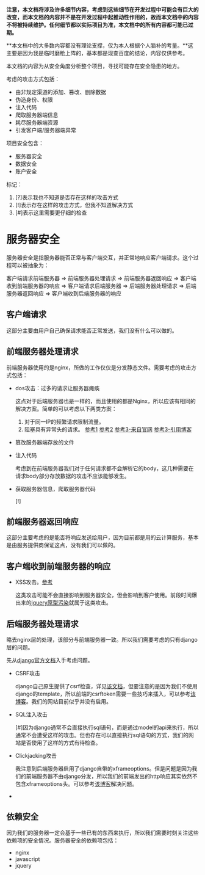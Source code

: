 **注意，本文档将涉及许多细节内容，考虑到这些细节在开发过程中可能会有巨大的改变，而本文档的内容并不是在开发过程中起推动性作用的，故而本文档中的内容不将被持续维护。任何细节都以实际项目为准，本文档中的所有内容都可能已过期。**

**本文档中的大多数内容都没有理论支撑，仅为本人根据个人脑补的考量。**这主要是因为我是临时磨枪上阵的，基本都是现查百度的结论，内容仅供参考。

本文档的内容为从安全角度分析整个项目，寻找可能存在安全隐患的地方。

考虑的攻击方式包括：
* 由非规定渠道的添加、篡改、删除数据
* 伪造身份、权限
* 注入代码
* 爬取服务器端信息
* 耗尽服务器端资源
* 引发客户端/服务器端异常

项目安全包含：
* 服务器安全
* 数据安全
* 账户安全

标记：
1. [?]表示我也不知道是否存在这样的攻击方式
2. [!]表示存在这样的攻击方式，但我不知道解决方式
3. [#]表示这里需要更仔细的检查

# 服务器安全
服务器安全是指服务器能否正常与客户端交互，并正常地响应客户端请求。这个过程可以被抽象为：

客户端请求前端服务器 => 前端服务器处理请求 => 前端服务器返回响应 => 客户端收到前端服务器的响应 => 
客户端请求后端服务器 => 后端服务器处理请求 => 后端服务器返回响应 => 客户端收到后端服务器的响应

## 客户端请求
这部分主要由用户自己确保请求能否正常发送，我们没有什么可以做的。

## 前端服务器处理请求
前端服务器使用的是nginx，所做的工作仅仅是分发静态文件。需要考虑的攻击方式包括：

* dos攻击：过多的请求让服务器瘫痪

    这点对于后端服务器也是一样的，而且使用的都是Nginx，所以应该有相同的解决方案。简单的可以考虑以下两类方案：
    1. 对于同一IP的频繁请求限制流量。
    2. 阻塞具有异常头的请求。
    [参考1](https://blog.csdn.net/luyaran/article/details/71082471) [参考2](https://blog.csdn.net/weixin_38628533/article/details/80469712) [参考3-来自官网](https://www.nginx.com/blog/mitigating-ddos-attacks-with-nginx-and-nginx-plus/) [参考3-引用博客](https://www.cnblogs.com/EasonJim/p/7807729.html)
* 篡改服务器端存放的文件
* 注入代码

    考虑到在前端服务器我们对于任何请求都不会解析它的body，这几种需要在请求body部分存放数据的攻击不应该能够发生。
* 获取服务器信息，爬取服务器代码

    [!]

## 前端服务器返回响应
这部分主要考虑的是能否将响应发送给用户，因为目前都是用的云计算服务，基本是由服务提供商保证这点，没有我们可以做的。

## 客户端收到前端服务器的响应
* XSS攻击。[参考](https://www.freebuf.com/articles/web/185654.html)

    这类攻击可能不会直接影响到服务器安全，但会影响到客户使用。前段时间爆出来的[jquery原型污染](https://www.360zhijia.com/anquan/461210.html)就属于这类攻击。

## 后端服务器处理请求
略去nginx层的处理，该部分与前端服务器一致。所以我们需要考虑的只有django层的问题。

先从[django官方文档](https://docs.djangoproject.com/zh-hans/2.2/topics/security/)入手考虑问题。

* CSRF攻击

    django自己原生提供了csrf检查，详见[该文档](https://docs.djangoproject.com/zh-hans/2.2/ref/csrf/#using-csrf)，但要注意的是因为我们不使用django的template，所以前端的csrftoken需要一些技巧来插入，可以参考[该博客](https://www.cnblogs.com/zhangtq/p/9759061.html)。我们的网站目前似乎并没有启用。

* SQL注入攻击

    [#]因为django通常不会直接执行sql语句，而是通过model的api来执行，所以通常不会遭受这样的攻击。但也存在可以直接执行sql语句的方式，我们的网站是否使用了这样的方式有待检查。

* Clickjacking攻击

    我注意到后端服务器启用了django自带的xframeoptions。但是问题是因为我们的前端服务器不由django分发，所以我们的前端发出的http响应其实依然不包含xframeoptions头。可以参考[该博客](https://blog.csdn.net/tigerzx/article/details/60373982)解决问题。

* 


## 依赖安全
因为我们的服务器一定会基于一些已有的东西来执行，所以我们需要时刻关注这些依赖项的安全情况。服务器安全的依赖项包括：
* nginx
* javascript
* jquery